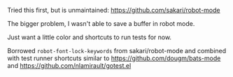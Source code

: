 Tried this first, but is unmaintained: https://github.com/sakari/robot-mode

The bigger problem, I wasn't able to save a buffer in robot mode.

Just want a little color and shortcuts to run tests for now.

Borrowed `robot-font-lock-keywords` from sakari/robot-mode and combined with test runner shortcuts similar to
https://github.com/dougm/bats-mode and https://github.com/nlamirault/gotest.el
